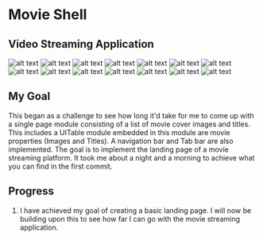 # Movie Shell

## Video Streaming Application

![alt text](media/FirstImplementation.gif)
![alt text](media/ThirdImplementation.gif)
![alt text](media/searchImplementation.gif)
![alt text](media/shot1.png)
![alt text](media/shot9.png)
![alt text](media/shot3.png)
![alt text](media/shot8.png)
![alt text](media/shot10.png)
![alt text](media/shot11.png)
![alt text](media/shot2.png)
![alt text](media/shot6.png)
![alt text](media/shot4.png)
![alt text](media/shot5.png)
![alt text](media/shot7.png)




## My Goal

This began as a challenge to see how long it'd take for me to come up with a single page module consisting of a list of movie cover images and titles. This includes a UITable module embedded in this module are movie properties (Images and Titles). A navigation bar and Tab bar are also implemented. The goal is to implement the landing page of a movie streaming platform. It took me about a night and a morning to achieve what you can find in the first commit.

## Progress

1. I have achieved my goal of creating a basic landing page. I will now be building upon this to see how far I can go with the movie streaming application.

